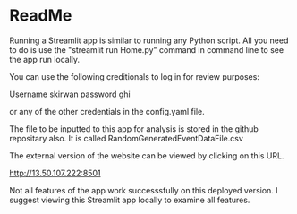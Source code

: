 # ReadMe

Running a Streamlit app is similar to running any Python script.
All you need to do is use the "streamlit run Home.py" command in command line to see the app run locally. 


You can use the following creditionals to log in for review purposes:

Username skirwan
password ghi

or any of the other credentials in the config.yaml file.

The file to be inputted to this app for analysis is stored in the github repositary also. It is called RandomGeneratedEventDataFile.csv

The external version of the website can be viewed by clicking on this URL. 

http://13.50.107.222:8501

Not all features of the app work successsfully on this deployed version. I suggest viewing this Streamlit app locally to examine all features.